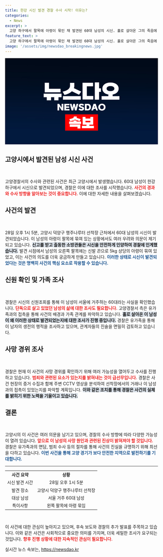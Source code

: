 ```yaml
---
title: 한강 시신 발견 경찰 수사 시작! 이유는?
categories:
  - News
excerpt: >
  고양 하구에서 팔목에 아령이 묶인 채 발견된 60대 남성의 시신. 홀로 살아온 그의 죽음에 어떤 비밀이 숨겨져 있을까? 경찰, 범죄 연루 가능성 조사 중! 클릭하여 진실을 밝혀보세요!
feature_text: >
  고양 하구에서 팔목에 아령이 묶인 채 발견된 60대 남성의 시신. 홀로 살아온 그의 죽음에 어떤 비밀이 숨겨져 있을까? 경찰, 범죄 연루 가능성 조사 중! 클릭하여 진실을 밝혀보세요!
image: '/assets/img/newsdao_breakingnews.jpg'
---
```


<p><img src="/assets/img/newsdao_breakingnews.jpg" alt="firstkoreanews 속보" /></p>

<h2 data-ke-size="size26">고양시에서 발견된 남성 시신 사건</h2>

<p data-ke-size="size16">&nbsp;</p>

<p>고양경찰서의 수사와 관련된 사건은 최근 고양시에서 발생했습니다. 60대 남성이 한강 하구에서 시신으로 발견되었으며, 경찰은 이에 대한 조사를 시작했습니다. <b><span style="color: #ee2323;">사건의 경과와 수사 방향을 알아보는 것이 중요합니다.</span></b> 이에 대한 자세한 내용을 살펴보겠습니다.</p>

<h2 data-ke-size="size26">사건의 발견</h2>

<p data-ke-size="size16">&nbsp;</p>

<p>28일 오후 1시 5분, 고양시 덕양구 행주나루터 선착장 근처에서 60대 남성의 시신이 발견되었습니다. 이 남성의 아령이 팔목에 묶여 있는 상황에서도 여러 우려와 의문이 제기되고 있습니다. <b><span style="background-color: #21538527;">신고를 받고 출동한 소방관들은 시신을 안전하게 인양하여 경찰에 인계했습니다.</span></b> 발견 시점에서 남성의 오른쪽 팔목에는 신발 끈으로 5kg 상당의 아령이 묶여 있었고, 이는 사건의 의도를 더욱 궁금하게 만들고 있습니다. <b><span style="color: #1a5490;">이러한 상태로 시신이 발견되었다는 것은 명백히 사건의 핵심 요소로 작용할 수 있습니다.</span></b></p>

<h2 data-ke-size="size26">신원 확인 및 가족 조사</h2>

<p data-ke-size="size16">&nbsp;</p>

<p>경찰은 시신의 신원조회를 통해 이 남성이 서울에 거주하는 60대라는 사실을 확인했습니다. <b><span style="color: #ee2323;">단독으로 살고 있었던 남성의 삶에 대한 조사도 필요합니다.</span></b> 고양경찰서 측은 유가족과의 접촉을 통해 사건의 배경과 가족 관계를 파악하고 있습니다. <b><span style="background-color: #21538527;">홀로 살아온 이 남성이 왜 이러한 상태로 발견되었는지에 대한 조사가 진행 중입니다.</span></b> 경찰은 유가족을 통해 이 남자의 생전의 행적을 조사하고 있으며, 관계자들의 진술을 면밀히 검토하고 있습니다.</p>

<h2 data-ke-size="size26">사망 경위 조사</h2>

<p data-ke-size="size16">&nbsp;</p>

<p>경찰은 현재 이 사건의 사망 경위를 확인하기 위해 여러 가능성을 열어두고 수사를 진행하고 있습니다. <b><span style="color: #ee2323;">범죄와 관련된 요소가 있는지를 밝혀내는 것이 급선무입니다.</span></b> 경찰은 사건 현장의 증거 수집과 함께 주변 CCTV 영상을 분석하여 선착장에서의 거래나 이 남성과의 접촉이 있었는지를 파악할 계획입니다. <b><span style="background-color: #21538527;">이와 같은 조치를 통해 경찰은 사건의 실체를 밝히기 위한 노력을 기울이고 있습니다.</span></b></p>

<h2 data-ke-size="size26">결론</h2>

<p data-ke-size="size16">&nbsp;</p>

<p>고양시의 이 사건은 여러 의문을 남기고 있으며, 경찰의 수사 방향에 따라 다양한 가능성이 열려 있습니다. <b><span style="color: #ee2323;">앞으로 이 남성의 사망 원인과 관련된 진상이 밝혀져야 할 것입니다.</span></b> 경찰은 유가족과의 면담, 범죄 수사 등의 절차를 통해 사건의 진실을 규명하기 위해 최선을 다하고 있습니다. <b><span style="color: #1a5490;">이번 사건을 통해 고양 경기가 보다 안전한 지역으로 발전하기를 기대합니다.</span></b></p>

<hr />

<table style="width: 100%; border-collapse: collapse;">
    <tr>
        <td style="text-align: center; height: 17px;"><b>사건 요약</b></td>
        <td style="text-align: center; height: 17px;"><b>상황</b></td>
    </tr>
    <tr>
        <td style="text-align: center; height: 17px;">시신 발견 시간</td>
        <td style="text-align: center; height: 17px;">28일 오후 1시 5분</td>
    </tr>
    <tr>
        <td style="text-align: center; height: 17px;">발견 장소</td>
        <td style="text-align: center; height: 17px;">고양시 덕양구 행주나루터 선착장</td>
    </tr>
    <tr>
        <td style="text-align: center; height: 17px;">대상 남성</td>
        <td style="text-align: center; height: 17px;">서울 거주 60대 남성</td>
    </tr>
    <tr>
        <td style="text-align: center; height: 17px;">특이사항</td>
        <td style="text-align: center; height: 17px;">왼쪽 팔목에 아령 묶임</td>
    </tr>
</table>

<p data-ke-size="size16">&nbsp;</p>

<p>이 사건에 대한 관심이 높아지고 있으며, 후속 보도와 경찰의 추가 발표를 주목하고 있습니다. 이와 같은 사건은 사회적으로 중요한 의미를 가지며, 더욱 세밀한 조사가 요구되는 것입니다. <b><span style="color: #ee2323;">향후 진행 상황에 대한 지속적인 관심이 필요합니다.</span></b></p>
실시간 뉴스 속보는, <a href="https://newsdao.kr" rel="dofollow">https://newsdao.kr</a>



